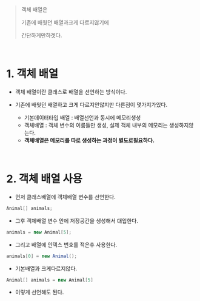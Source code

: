 
> 객체 배열은 
> 
> 기존에 배웟던 배열과크게 다르지않기에
> 
> 간단하게만하겟다.

<br/>


# 1. 객체 배열
-  객체 배열이란 클래스로 배열을 선언하는 방식이다.
-  기존에 배웟던 배열하고 크게 다르지안않지만 다른점이 몇가지가있다.

   - 기본데이터타입 배열 : 배열선언과 동시에 메모리생성
   - 객체배열  : 객체 변수의 이름들만 생성, 실제 객체 내부의 메모리는 생성하지않는다.
   - **객체배열은 메모리를 따로 생성하는 과정이 별도로필요하다.**

<br/>


# 2. 객체 배열 사용

- 먼저 클래스배열에 객체배열 변수를 선언한다.

```java
Animal[] animals;
```

- 그후 객체배열 변수 안에 저장공간을 생성해서 대입한다.

```java
animals = new Animal[5];
```

- 그리고 배열에 인덱스 번호를 적은후 사용한다.

```java
animals[0] = new Animal();
```

- 기본배열과 크게다르지않다.

```java 
Animal[] animals = new Animal[5]
```
- 이렇게 선언해도 된다.


<br/>





